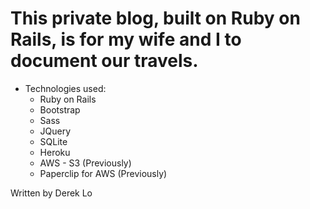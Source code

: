 # This private blog, built on Ruby on Rails, is for my wife and I to document our travels.

* Technologies used:
  * Ruby on Rails
  * Bootstrap
  * Sass
  * JQuery
  * SQLite
  * Heroku
  * AWS - S3 (Previously)
  * Paperclip for AWS (Previously)
  
Written by Derek Lo
